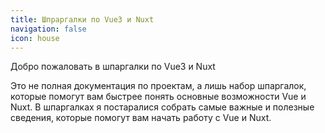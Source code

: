 ```yaml
---
title: Шпраргалки по Vue3 и Nuxt
navigation: false
icon: house
---
```


Добро пожаловать в шпаргалки по Vue3 и Nuxt

Это не полная документация по проектам, а лишь набор шпаргалок, которые помогут вам быстрее понять основные возможности Vue и Nuxt.
В шпаргалках я постаралися собрать самые важные и полезные сведения, которые помогут вам начать работу с Vue и Nuxt.
